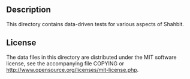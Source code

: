 Description
------------

This directory contains data-driven tests for various aspects of Shahbit.

License
--------

The data files in this directory are distributed under the MIT software
license, see the accompanying file COPYING or
http://www.opensource.org/licenses/mit-license.php.

